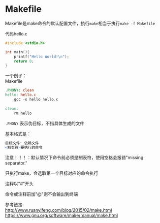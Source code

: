 # Makefile

Makefile是make命令的默认配置文件，执行`make`相当于执行`make -f Makefile`  

代码hello.c  
```c++
#include <stdio.h>

int main(){
    printf("Hello World!\n");
    return 0;
}
```

一个例子：  
Makefile  
```Makefile
.PHONY: clean
hello: hello.c
	gcc -o hello hello.c
    
clean:
	rm hello
```

`.PHONY` 表示伪目标，不指具体生成的文件  

基本格式是：  
```r
目标文件: 依赖文件
<制表符>要执行的命令
```
注意！！！：默认情况下命令前必须是制表符，使用空格会报错"missing separator."  

只执行make，会选取第一个目标对应的命令执行  

注释以"#"开头  

命令或注释前加"@"则不会输出到终端  


参考链接:  
http://www.ruanyifeng.com/blog/2015/02/make.html  
https://www.gnu.org/software/make/manual/make.html  